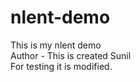 # nlent-demo
This is my nlent demo
<br />
Author - This is created Sunil
<br />
For testing it is modified.
